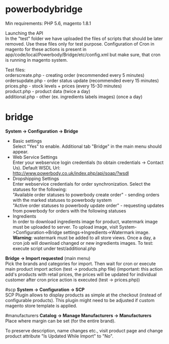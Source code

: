 # powerbodybridge

Min requirements: PHP 5.6, magento 1.8.1

Launching the API<br>
In the "test" folder we have uploaded the files of scripts that should be later removed. Use these files only for test purpose. 
Configuration of Cron in magento for these actions is present in app/code/local/Powerbody/Bridge/etc/config.xml but make sure, that cron is running in magento system. 

Test files:<br> 
orderscreate.php - creating order (recommended every 5 minutes)<br> 
ordersupdate.php - order status update (recommended every 15 minutes)<br> 
prices.php - stock levels + prices (every 15-30 minutes)<br> 
product.php - product data (twice a day)<br> 
additional.php - other (ex. ingredients labels images) (once a day)<br>

# bridge
<b>System -> Configuration -> Bridge</b><br>
- Basic settings<br>
Select "Yes" to enable. Additional tab "Bridge" in the main menu should appear.
- Web Service Settings<br> 
Enter your webservice login credentials (to obtain credentials -> Contact Us).
Default WSDL Url: http://www.powerbody.co.uk/index.php/api/soap/?wsdl
- Dropshipping Settings<br>
Enter webservice credentials for order synchronization.
Select the statuses for the following:<br>
"Available order statuses to powerbody create order" - sending orders with the marked statuses to powerbody system<br>
"Active order statuses to powerbody update order" - requesting updates from powerbody for orders with the following statuses
- Ingredients<br>
In order to download ingredients image for product, watermark image must be uploaded to server. To upload image, visit System->Configuration->Bridge settings->Ingredients->Watermark image. <b>Warning:</b> watermark must be added to all store views. Once a day, a cron job will download changed or new ingredients images. To test: execute script under test/additional.php

<b>Bridge -> Import requested</b> (main menu)<br>
Pick the brands and categories for import. Then wait for cron or execute main product import action (test -> products.php file) (important: this action add's products with retail prices, the prices will be updated for individual customer after cron price action is executed (test -> prices.php))

#scp
<b>System -> Configuration -> SCP</b><br>
SCP Plugin allows to display products as simple at the checkout (instead of configurable products). 
This plugin might need to be adjusted if custom magento store template is applied.

#manufacturers
<b>Catalog -> Manage Manufacturers -> Manufacturers</b><br>
Place where margin can be set (for the entire brand).

To preserve description, name changes etc., visit product page and change product attribute "Is Updated While Import" to "No".
